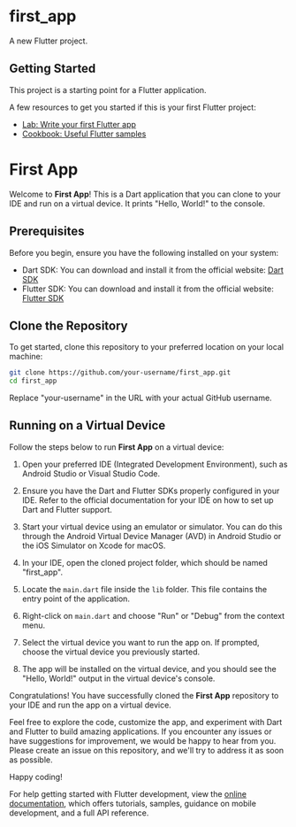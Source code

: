 # first_app

A new Flutter project.

## Getting Started

This project is a starting point for a Flutter application.

A few resources to get you started if this is your first Flutter project:

- [Lab: Write your first Flutter app](https://docs.flutter.dev/get-started/codelab)
- [Cookbook: Useful Flutter samples](https://docs.flutter.dev/cookbook)


# First App

Welcome to **First App**! This is a Dart application that you can clone to your IDE and run on a virtual device. It prints "Hello, World!" to the console.

## Prerequisites

Before you begin, ensure you have the following installed on your system:

- Dart SDK: You can download and install it from the official website: [Dart SDK](https://dart.dev/get-dart)
- Flutter SDK: You can download and install it from the official website: [Flutter SDK](https://flutter.dev/docs/get-started/install)

## Clone the Repository

To get started, clone this repository to your preferred location on your local machine:

```bash
git clone https://github.com/your-username/first_app.git
cd first_app
```

Replace "your-username" in the URL with your actual GitHub username.

## Running on a Virtual Device

Follow the steps below to run **First App** on a virtual device:

1. Open your preferred IDE (Integrated Development Environment), such as Android Studio or Visual Studio Code.

2. Ensure you have the Dart and Flutter SDKs properly configured in your IDE. Refer to the official documentation for your IDE on how to set up Dart and Flutter support.

3. Start your virtual device using an emulator or simulator. You can do this through the Android Virtual Device Manager (AVD) in Android Studio or the iOS Simulator on Xcode for macOS.

4. In your IDE, open the cloned project folder, which should be named "first_app".

5. Locate the `main.dart` file inside the `lib` folder. This file contains the entry point of the application.

6. Right-click on `main.dart` and choose "Run" or "Debug" from the context menu.

7. Select the virtual device you want to run the app on. If prompted, choose the virtual device you previously started.

8. The app will be installed on the virtual device, and you should see the "Hello, World!" output in the virtual device's console.

Congratulations! You have successfully cloned the **First App** repository to your IDE and run the app on a virtual device.

Feel free to explore the code, customize the app, and experiment with Dart and Flutter to build amazing applications. If you encounter any issues or have suggestions for improvement, we would be happy to hear from you. Please create an issue on this repository, and we'll try to address it as soon as possible.

Happy coding! 

For help getting started with Flutter development, view the
[online documentation](https://docs.flutter.dev/), which offers tutorials,
samples, guidance on mobile development, and a full API reference.